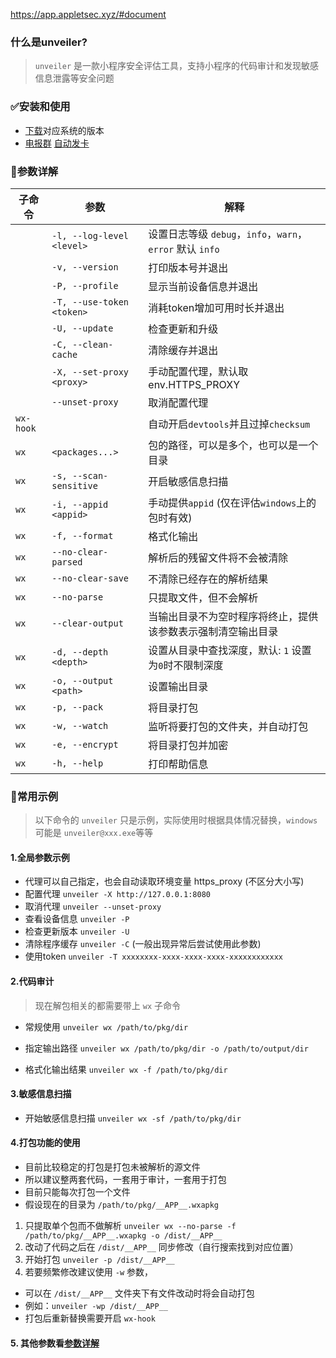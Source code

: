 https://app.appletsec.xyz/#document

### 什么是unveiler?

> `unveiler` 是一款小程序安全评估工具，支持小程序的代码审计和发现敏感信息泄露等安全问题

### ✅安装和使用

+   [下载](https://app.appletsec.xyz/#downloadList)对应系统的版本
+   [电报群](https://t.me/jsdebug) [自动发卡](https://shop.appletsec.xyz/prepage)

### 📝参数详解

| 子命令 | 参数 | 解释 |
| --- | --- | --- |
|  | `-l, --log-level <level>` | 设置日志等级 `debug`，`info`，`warn`，`error` 默认 `info` |
|  | `-v, --version` | 打印版本号并退出 |
|  | `-P, --profile` | 显示当前设备信息并退出 |
|  | `-T, --use-token <token>` | 消耗token增加可用时长并退出 |
|  | `-U, --update` | 检查更新和升级 |
|  | `-C, --clean-cache` | 清除缓存并退出 |
|  | `-X, --set-proxy <proxy>` | 手动配置代理，默认取 env.HTTPS\_PROXY |
|  | `--unset-proxy` | 取消配置代理 |
| `wx-hook` |  | 自动开启`devtools`并且过掉`checksum` |
| `wx` | `<packages...>` | 包的路径，可以是多个，也可以是一个目录 |
| `wx` | `-s, --scan-sensitive` | 开启敏感信息扫描 |
| `wx` | `-i, --appid <appid>` | 手动提供`appid` (仅在评估`windows`上的包时有效) |
| `wx` | `-f, --format` | 格式化输出 |
| `wx` | `--no-clear-parsed` | 解析后的残留文件将不会被清除 |
| `wx` | `--no-clear-save` | 不清除已经存在的解析结果 |
| `wx` | `--no-parse` | 只提取文件，但不会解析 |
| `wx` | `--clear-output` | 当输出目录不为空时程序将终止，提供该参数表示强制清空输出目录 |
| `wx` | `-d, --depth <depth>` | 设置从目录中查找深度，默认: `1` 设置为`0`时不限制深度 |
| `wx` | `-o, --output <path>` | 设置输出目录 |
| `wx` | `-p, --pack` | 将目录打包 |
| `wx` | `-w, --watch` | 监听将要打包的文件夹，并自动打包 |
| `wx` | `-e, --encrypt` | 将目录打包并加密 |
| `wx` | `-h, --help` | 打印帮助信息 |

### 📝常用示例

> 以下命令的 `unveiler` 只是示例，实际使用时根据具体情况替换，`windows` 可能是 `unveiler@xxx.exe`等等

#### 1.全局参数示例

+   代理可以自己指定，也会自动读取环境变量 https\_proxy (不区分大小写)
+   配置代理 `unveiler -X http://127.0.0.1:8080`
+   取消代理 `unveiler --unset-proxy`
+   查看设备信息 `unveiler -P`
+   检查更新版本 `unveiler -U`
+   清除程序缓存 `unveiler -C` (一般出现异常后尝试使用此参数)
+   使用token `unveiler -T xxxxxxxx-xxxx-xxxx-xxxx-xxxxxxxxxxxx`

#### 2.代码审计

> 现在解包相关的都需要带上 `wx` 子命令

+   常规使用 `unveiler wx /path/to/pkg/dir`
    
+   指定输出路径 `unveiler wx /path/to/pkg/dir -o /path/to/output/dir`
    
+   格式化输出结果 `unveiler wx -f /path/to/pkg/dir`
    

#### 3.敏感信息扫描

+   开始敏感信息扫描 `unveiler wx -sf /path/to/pkg/dir`

#### 4.打包功能的使用

+   目前比较稳定的打包是打包未被解析的源文件
+   所以建议整两套代码，一套用于审计，一套用于打包
+   目前只能每次打包一个文件
+   假设现在的目录为 `/path/to/pkg/__APP__.wxapkg`

1.  只提取单个包而不做解析 `unveiler wx --no-parse -f /path/to/pkg/__APP__.wxapkg -o /dist/__APP__`
2.  改动了代码之后在 `/dist/__APP__` 同步修改（自行搜索找到对应位置）
3.  开始打包 `unveiler -p /dist/__APP__`
4.  若要频繁修改建议使用 `-w` 参数，

+   可以在 `/dist/__APP__` 文件夹下有文件改动时将会自动打包
+   例如：`unveiler -wp /dist/__APP__`
+   打包后重新替换需要开启 `wx-hook`

#### 5\. 其他参数看[参数详解](https://app.appletsec.xyz/#%F0%9F%93%9D%E5%8F%82%E6%95%B0%E8%AF%A6%E8%A7%A3)